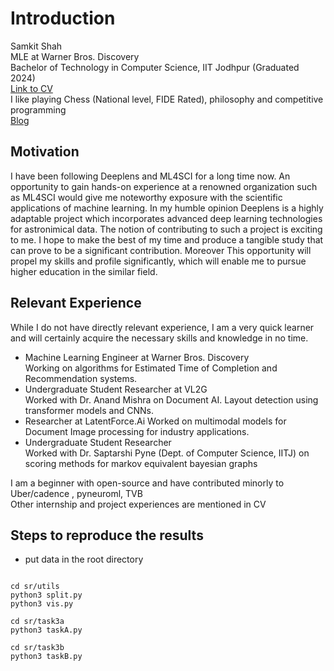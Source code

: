 # Introduction

Samkit Shah \
MLE at Warner Bros. Discovery \
Bachelor of Technology in Computer Science, IIT Jodhpur (Graduated 2024) \
[Link to CV](cv.pdf) \
I like playing Chess (National level, FIDE Rated), philosophy and competitive programming \
[Blog](https://unsadkit.me)

## Motivation 

I have been following Deeplens and ML4SCI for a long time now. An opportunity to gain hands-on experience at a renowned organization such as ML4SCI would give me noteworthy exposure with the scientific applications of machine learning. In my humble opinion Deeplens is a highly adaptable project which incorporates advanced deep learning technologies for astronimical data. The notion of contributing to such a project is exciting to me. I hope to make the best of my time and produce a tangible study that can prove to be a significant contribution.
Moreover 
This opportunity will propel my skills and profile significantly, which will enable me to pursue higher education in the similar field. 


## Relevant Experience

While I do not have directly relevant experience, I am a very quick learner and will certainly acquire the necessary skills and knowledge in no time. 

- Machine Learning Engineer at Warner Bros. Discovery \
    Working on algorithms for Estimated Time of Completion and Recommendation systems.
- Undergraduate Student Researcher at VL2G \
    Worked with Dr. Anand Mishra on Document AI. Layout detection using transformer models and CNNs.
- Researcher at LatentForce.Ai
    Worked on multimodal models for Document Image processing for industry applications.
- Undergraduate Student Researcher \
    Worked with Dr. Saptarshi Pyne (Dept. of Computer Science, IITJ) on scoring methods for markov equivalent bayesian graphs

I am a beginner with open-source and have contributed minorly to Uber/cadence , pyneuroml, TVB \
Other internship and project experiences are mentioned in CV 

## Steps to reproduce the results

- put data in the root directory

``` 

cd sr/utils
python3 split.py
python3 vis.py

cd sr/task3a
python3 taskA.py

cd sr/task3b
python3 taskB.py


```